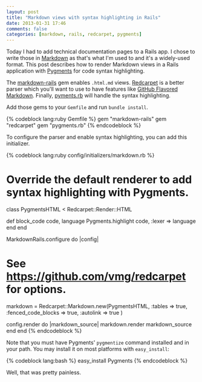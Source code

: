 ```yaml
---
layout: post
title: "Markdown views with syntax highlighting in Rails"
date: 2013-01-31 17:46
comments: false
categories: [markdown, rails, redcarpet, pygments]
---
```


Today I had to add technical documentation pages to a Rails app. I chose to write those in [Markdown](http://daringfireball.net/projects/markdown/) as that's what I'm used to and it's a widely-used format. This post describes how to render Markdown views in a Rails application with [Pygments](http://pygments.org) for code syntax highlighting.

<!-- more -->

The [markdown-rails](https://github.com/joliss/markdown-rails) gem enables `.html.md` views. [Redcarpet](https://github.com/vmg/redcarpet) is a better parser which you'll want to use to have features like [GitHub Flavored Markdown](http://github.github.com/github-flavored-markdown/). Finally, [pyments.rb](https://github.com/tmm1/pygments.rb) will handle the syntax highlighting.

Add those gems to your `Gemfile` and run `bundle install`.

{% codeblock lang:ruby Gemfile %}
gem "markdown-rails"
gem "redcarpet"
gem "pygments.rb"
{% endcodeblock %}

To configure the parser and enable syntax highlighting, you can add this initializer.

{% codeblock lang:ruby config/initializers/markdown.rb %}
# Override the default renderer to add syntax highlighting with Pygments.
class PygmentsHTML < Redcarpet::Render::HTML

  def block_code code, language
    Pygments.highlight code, :lexer => language
  end
end

MarkdownRails.configure do |config|

  # See https://github.com/vmg/redcarpet for options.
  markdown = Redcarpet::Markdown.new(PygmentsHTML,
    :tables => true,
    :fenced_code_blocks => true,
    :autolink => true
  )

  config.render do |markdown_source|
    markdown.render markdown_source
  end
end
{% endcodeblock %}

Note that you must have Pygments' `pygmentize` command installed and in your path. You may install it on most platforms with `easy_install`:

{% codeblock lang:bash %}
easy_install Pygments
{% endcodeblock %}

Well, that was pretty painless.
